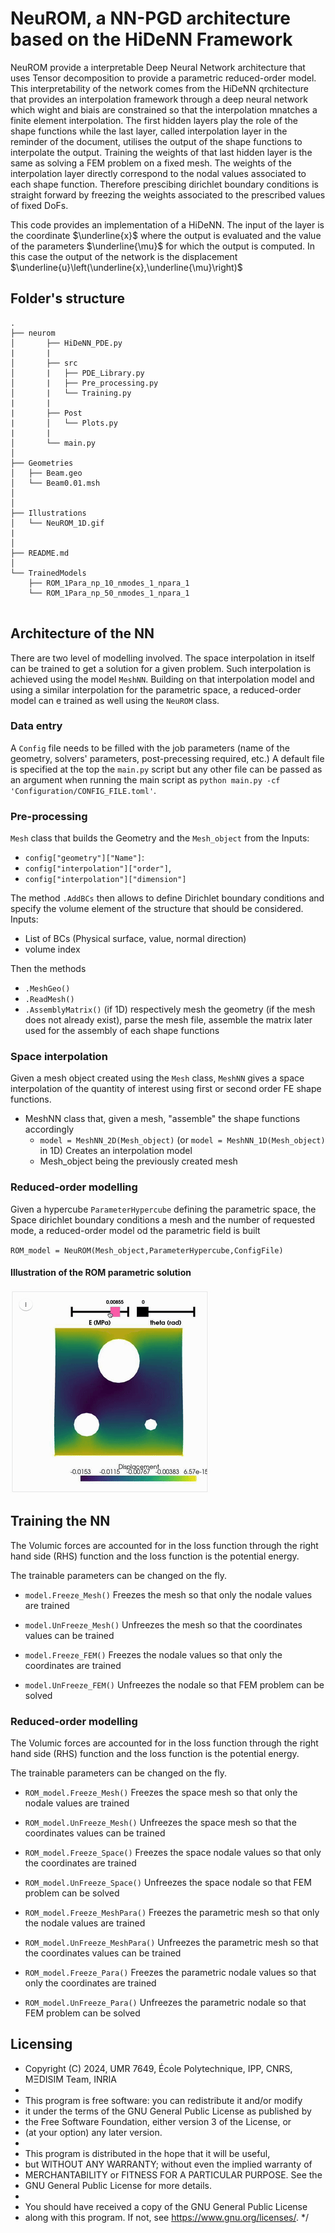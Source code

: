 # NeuROM, a NN-PGD architecture based on the HiDeNN Framework

NeuROM provide a interpretable Deep Neural Network architecture that uses Tensor decomposition to provide a parametric reduced-order model. This interpretability of the network comes from the HiDeNN qrchitecture that provides an interpolation framework through a deep neural network which wight and biais are constrained so that the interpolation mnatches a finite element interpolation. 
The first hidden layers play the role of the shape functions while the last layer, called interpolation layer in the reminder of the document, utilises the output of the shape functions to interpolate the output. Training the weights of that last hidden layer is the same as solving a FEM problem on a fixed mesh. The weights of the interpolation layer directly correspond to the nodal values associated to each shape function. Therefore prescibing dirichlet boundary conditions is straight forward by freezing the weights associated to the prescribed values of fixed DoFs.


This code provides an implementation of a HiDeNN. The input of the layer is the coordinate $\underline{x}$ where the output is evaluated and the value of the parameters $\underline{\mu}$ for which the output is computed. In this case the output of the network is the displacement $\underline{u}\left(\underline{x},\underline{\mu}\right)$

## Folder's structure
``````
.
├── neurom
│       ├── HiDeNN_PDE.py
|       |
│       ├── src
│       |   ├── PDE_Library.py
│       |   ├── Pre_processing.py
│       |   └── Training.py
|       |
|       ├── Post
|       │   └── Plots.py
|       |
│       └── main.py
│   
├── Geometries
│   ├── Beam.geo
│   └── Beam0.01.msh
│
│
├── Illustrations
│   └── NeuROM_1D.gif
|
│
├── README.md
│
└── TrainedModels
    ├── ROM_1Para_np_10_nmodes_1_npara_1
    └── ROM_1Para_np_50_nmodes_1_npara_1
 

``````


## Architecture of the NN

There are two level of modelling involved. The space interpolation in itself can be trained to get a solution for a given problem. Such interpolation is achieved using the model `MeshNN`. Building on that interpolation model and using a similar interpolation for the parametric space, a reduced-order model can e trained as well using the `NeuROM` class.

### Data entry

A `Config` file needs to be filled with the job parameters (name of the geometry, solvers' parameters, post-precessing required, etc.) A default file is specified at the top the `main.py` script but any other file can be passed as an argument when running the main script as `python main.py -cf 'Configuration/CONFIG_FILE.toml'`.

### Pre-processing
`Mesh` class that builds the Geometry and the `Mesh_object` from the 
Inputs:
* `config["geometry"]["Name"]`:
* `config["interpolation"]["order"]`, 
* `config["interpolation"]["dimension"]`

The method `.AddBCs` then allows to define Dirichlet boundary conditions and specify the volume element of the structure that should be considered.
Inputs:
* List of BCs (Physical surface, value, normal direction)
* volume index

Then the methods 
* `.MeshGeo()`                         
* `.ReadMesh()`                      
* `.AssemblyMatrix()` (if 1D)
respectively mesh the geometry (if the mesh does not already exist), parse the mesh file, assemble the matrix later used for the assembly of each shape functions

### Space interpolation

Given a mesh object created using the `Mesh` class,  `MeshNN` gives a space interpolation of the quantity of interest using first or second order FE shape functions.

   * MeshNN class that, given a mesh, "assemble" the shape functions accordingly
        * `model = MeshNN_2D(Mesh_object)` (or `model = MeshNN_1D(Mesh_object)` in 1D) Creates an interpolation model
        * Mesh_object being the previously created mesh


### Reduced-order modelling

Given a hypercube `ParameterHypercube` defining the parametric space, the Space dirichlet boundary conditions a mesh and the number of requested mode, a reduced-order model od the parametric field is built

`ROM_model = NeuROM(Mesh_object,ParameterHypercube,ConfigFile)`

#### Illustration of the ROM parametric solution

![](Illustrations/NeuROM_2D.gif)

## Training the NN 


The Volumic forces are accounted for in the loss function through the right hand side (RHS) function and the loss function is the potential energy.

The trainable parameters can be changed on the fly. 

* `model.Freeze_Mesh()` Freezes the mesh so that only the nodale values are trained
* `model.UnFreeze_Mesh()` Unfreezes the mesh so that the coordinates values can be trained

* `model.Freeze_FEM()` Freezes the nodale values so that only the coordinates are trained
* `model.UnFreeze_FEM()` Unfreezes the nodale so that FEM problem can be solved

### Reduced-order modelling

The Volumic forces are accounted for in the loss function through the right hand side (RHS) function and the loss function is the potential energy.

The trainable parameters can be changed on the fly. 

* `ROM_model.Freeze_Mesh()` Freezes the space mesh so that only the nodale values are trained
* `ROM_model.UnFreeze_Mesh()` Unfreezes the space mesh so that the coordinates values can be trained

* `ROM_model.Freeze_Space()` Freezes the space nodale values so that only the coordinates are trained
* `ROM_model.UnFreeze_Space()` Unfreezes the space nodale so that FEM problem can be solved
* `ROM_model.Freeze_MeshPara()` Freezes the parametric mesh so that only the nodale values are trained
* `ROM_model.UnFreeze_MeshPara()` Unfreezes the parametric mesh so that the coordinates values can be trained

* `ROM_model.Freeze_Para()` Freezes the parametric nodale values so that only the coordinates are trained
* `ROM_model.UnFreeze_Para()` Unfreezes the parametric nodale so that FEM problem can be solved


## Licensing


 * Copyright (C) 2024, UMR 7649, École Polytechnique, IPP, CNRS, MΞDISIM Team, INRIA
 *
 * This program is free software: you can redistribute it and/or modify
 * it under the terms of the GNU General Public License as published by
 * the Free Software Foundation, either version 3 of the License, or
 * (at your option) any later version.
 *
 * This program is distributed in the hope that it will be useful,
 * but WITHOUT ANY WARRANTY; without even the implied warranty of
 * MERCHANTABILITY or FITNESS FOR A PARTICULAR PURPOSE.  See the
 * GNU General Public License for more details.
 *
 * You should have received a copy of the GNU General Public License
 * along with this program.  If not, see <https://www.gnu.org/licenses/>.
 */
